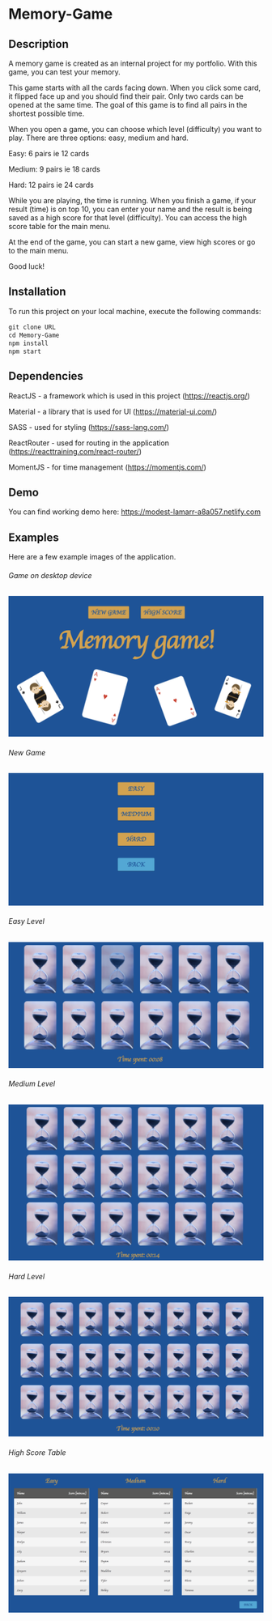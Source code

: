 # Memory-Game

## Description

A memory game is created as an internal project for my portfolio. With this game, you can test your memory.

This game starts with all the cards facing down. When you click some card, it flipped face up and you should find their pair. Only two cards can be opened at the same time. The goal of this game is to find all pairs in the shortest possible time.

When you open a game, you can choose which level (difficulty) you want to play. There are three options: easy, medium and hard.

Easy: 6 pairs ie 12 cards

Medium: 9 pairs ie 18 cards

Hard: 12 pairs ie 24 cards

While you are playing, the time is running. When you finish a game, if your result (time) is on top 10, you can enter your name and the result is being saved as a high score for that level (difficulty). You can access the high score table for the main menu.

At the end of the game, you can start a new game, view high scores or go to the main menu.

Good luck!

## Installation

To run this project on your local machine, execute the following commands:
```
git clone URL
cd Memory-Game
npm install
npm start
```
## Dependencies

ReactJS - a framework which is used in this project (https://reactjs.org/)

Material - a library that is used for UI (https://material-ui.com/)

SASS - used for styling (https://sass-lang.com/)

ReactRouter - used for routing in the application (https://reacttraining.com/react-router/)

MomentJS - for time management (https://momentjs.com/)

## Demo

You can find working demo here: https://modest-lamarr-a8a057.netlify.com

## Examples

Here are a few example images of the application.

###### Game on desktop device
![Memory game](https://github.com/NatasaMirazic/Memory-Game/blob/master/src/images/examples/Memory%20game.png)

###### New Game
![Choose level](https://github.com/NatasaMirazic/Memory-Game/blob/master/src/images/examples/New%20game.png)

###### Easy Level
![Easy level](https://github.com/NatasaMirazic/Memory-Game/blob/master/src/images/examples/Easy%20level.png)

###### Medium Level
![Medium level](https://github.com/NatasaMirazic/Memory-Game/blob/master/src/images/examples/Medium%20level.png)

###### Hard Level
![Hard level](https://github.com/NatasaMirazic/Memory-Game/blob/master/src/images/examples/Hard%20level.png)

###### High Score Table
![High Score Table](https://github.com/NatasaMirazic/Memory-Game/blob/master/src/images/examples/High%20Score%20Table.png)
